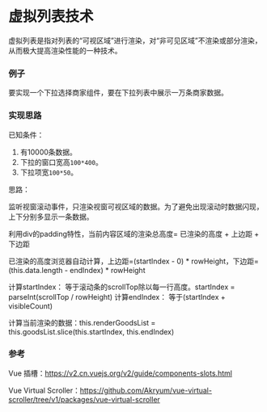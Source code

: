 # 虚拟列表技术

虚拟列表是指对列表的“可视区域”进行渲染，对“非可见区域”不渲染或部分渲染，从而极大提高渲染性能的一种技术。

### 例子

要实现一个下拉选择商家组件，要在下拉列表中展示一万条商家数据。

### 实现思路

已知条件：

1. 有10000条数据。
2. 下拉的窗口宽高`100*400`。
2. 下拉项宽`100*50`。

思路：

监听视窗滚动事件，只渲染视窗可视区域的数据。为了避免出现滚动时数据闪现，上下分别多显示一条数据。

利用div的padding特性，当前内容区域的渲染总高度= 已渲染的高度 + 上边距 + 下边距

已渲染的高度浏览器自动计算，上边距=(startIndex - 0) * rowHeight，下边距= (this.data.length - endIndex) * rowHeight

计算startIndex： 等于滚动条的scrollTop除以每一行高度。startIndex = parseInt(scrollTop / rowHeight)
计算endIndex： 等于(startIndex + visibleCount)

计算当前渲染的数据：this.renderGoodsList = this.goodsList.slice(this.startIndex, this.endIndex)

### 参考

Vue 插槽：https://v2.cn.vuejs.org/v2/guide/components-slots.html

Vue Virtual Scroller：https://github.com/Akryum/vue-virtual-scroller/tree/v1/packages/vue-virtual-scroller